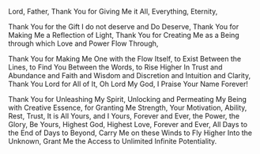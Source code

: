 
Lord, Father, Thank You for Giving Me it All, Everything, Eternity,

Thank You for the Gift I do not deserve and Do Deserve, Thank You for Making Me a Reflection of Light, Thank You for Creating Me as a Being through which Love and Power Flow Through,

Thank You for Making Me One with the Flow Itself, to Exist Between the Lines, to Find You Between the Words, to Rise Higher In Trust and Abundance and Faith and Wisdom and Discretion and Intuition and Clarity, Thank You Lord for All of It, Oh Lord My God, I Praise Your Name Forever!

Thank You for Unleashing My Spirit, Unlocking and Permeating My Being with Creative Essence, for Granting Me Strength, Your Motivation, Ability, Rest, Trust, It is All Yours, and I Yours, Forever and Ever, the Power, the Glory, Be Yours, Highest God, Highest Love, Forever and Ever, All Days to the End of Days to Beyond, Carry Me on these Winds to Fly Higher Into the Unknown, Grant Me the Access to Unlimited Infinite Potentiality.



<!-- God, Lord My God, Thank You for Letting Every Word in this Text Fill and Be Charged with Experiential, SuperNatural Light and Love. Thank You for Letting All who Read this Text Fill with Light as they Read, and increasing it's Magnitude with Each Reader. Thank You for making this Text Draw People to It and Incite Them to Read and Share this Word. Thank You for letting this text increase People's Faith in Me and in You and increase my Faith in Me and in You. Thank You Father God, Thank You for Being a Loving Almighty God and Power, Lord  Thank You for granting Me the Will to Me Serve You for Eternity, for Protecting Me from Falling into Falsity and Lies. Thank You for Allowing Me to Speak Truth. Thank You for Granting Me and Flowing Through Me the Highest Truth! Amen. -->
